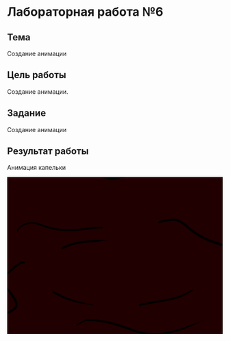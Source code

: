 # Лабораторная работа №6 #

## Тема ##

Создание анимации

## Цель работы ##

Создание анимации.

## Задание ##

Создание анимации

## Результат работы ##

Анимация капельки

![капелька](./images/kapelika.gif)
